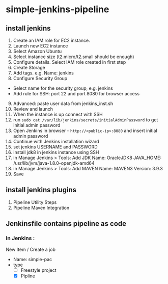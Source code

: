 # simple-jenkins-pipeline

## install jenkins
1. Create an IAM role for EC2 instance.
2. Launch new EC2 instance
3. Select Amazon Ubuntu
4. Select instance size (t2.micro/t2.small should be enough)
5. Configure details. Select IAM role created in first step
6. Create Storage
7. Add tags. e.g. Name: jenkins 
8. Configure Security Group
  * Select name for the security group, e.g. jenkins
  * Add rule for SSH: port 22 and port 8080 for browser access
9. Advanced: paste user data from jenkins_inst.sh
10. Review and launch
11. When the instance is up connect with SSH 
12. run `sudo cat /var/lib/jenkins/secrets/initialAdminPassword` to get initial admin password
13. Open Jenkins in browser - `http://<public-ip>:8080` and insert initial admin password 
14. Continue with Jenkins installation wizard
15. set jenkins USERNAME and PASSWORD
16. install jdk8 in jenkins instance using SSH
17. in Manage Jenkins > Tools: Add JDK
    Name: OracleJDK8
    JAVA_HOME: /usr/lib/jvm/java-1.8.0-openjdk-amd64
18. in Manage Jenkins > Tools: Add MAVEN
Name: MAVEN3
Version: 3.9.3
19. Save

## install jenkins plugins
1. Pipeline Utility Steps
2. Pipeline Maven Integration

## Jenkinsfile contains pipeline as code
### In Jenkins :
New Item / Create a job
- Name: simple-pac
- type
    - [ ] Freestyle project
    - [x] Pipline
